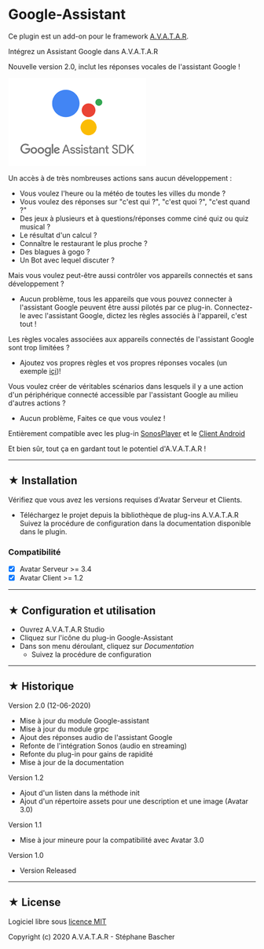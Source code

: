 # Google-Assistant

Ce plugin est un add-on pour le framework [A.V.A.T.A.R](https://github.com/Spikharpax/A.V.A.T.A.R).

Intégrez un Assistant Google dans A.V.A.T.A.R

Nouvelle version 2.0, inclut les réponses vocales de l'assistant Google !

![GitHub Logo](logo/GoogleSDK.png)

Un accès à de très nombreuses actions sans aucun développement :
- Vous voulez l'heure ou la météo de toutes les villes du monde ?
- Vous voulez des réponses sur "c'est qui ?", "c'est quoi ?", "c'est quand ?"
- Des jeux à plusieurs et à questions/réponses comme ciné quiz ou quiz musical ?
- Le résultat d'un calcul ?
- Connaître le restaurant le plus proche ?
- Des blagues à gogo ?
- Un Bot avec lequel discuter ?

Mais vous voulez peut-être aussi contrôler vos appareils connectés et sans développement ?
- Aucun problème, tous les appareils que vous pouvez connecter à l'assistant Google peuvent être aussi pilotés par ce plug-in. Connectez-le avec l'assistant Google, dictez les règles associés à l'appareil, c'est tout !

Les règles vocales associées aux appareils connectés de l'assistant Google sont trop limitées ?
- Ajoutez vos propres règles et vos propres réponses vocales (un exemple [içi](https://github.com/Spikharpax/Avatar-Plugin-Nest))!   

Vous voulez créer de véritables scénarios dans lesquels il y a une action d'un périphérique connecté accessible par l'assistant Google au milieu d'autres actions ?
- Aucun problème, Faites ce que vous voulez !

Entièrement compatible avec les plug-in [SonosPlayer](https://github.com/Spikharpax/Avatar-Plugin-SonosPlayer) et le [Client Android](https://github.com/Spikharpax/Avatar-Plugin-Android)

Et bien sûr, tout ça en gardant tout le potentiel d'A.V.A.T.A.R !

***
## ★ Installation

Vérifiez que vous avez les versions requises d'Avatar Serveur et Clients.

* Téléchargez le projet depuis la bibliothèque de plug-ins A.V.A.T.A.R<br>
Suivez la procédure de configuration dans la documentation disponible dans le plugin.

### Compatibilité
- [X] Avatar Serveur >= 3.4
- [X] Avatar Client >= 1.2

***
## ★ Configuration et utilisation
* Ouvrez A.V.A.T.A.R Studio
* Cliquez sur l'icône du plug-in Google-Assistant
* Dans son menu déroulant, cliquez sur _Documentation_
  - Suivez la procédure de configuration

***
## ★ Historique
Version 2.0 (12-06-2020)
- Mise à jour du module Google-assistant
- Mise à jour du module grpc
- Ajout des réponses audio de l'assistant Google
- Refonte de l'intégration Sonos (audio en streaming)
- Refonte du plug-in pour gains de rapidité
- Mise à jour de la documentation

Version 1.2
- Ajout d'un listen dans la méthode init
- Ajout d'un répertoire assets pour une description et une image (Avatar 3.0)

Version 1.1
- Mise à jour mineure pour la compatibilité avec Avatar 3.0

Version 1.0
- Version Released

***
## ★ License
Logiciel libre sous [licence MIT](https://github.com/Spikharpax/A.V.A.T.A.R/blob/master/LICENSE)

Copyright (c) 2020 A.V.A.T.A.R - Stéphane Bascher
